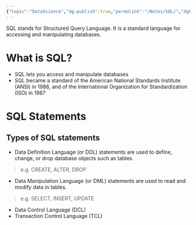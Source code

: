 ```yaml
---
{"topic":"DataScience","dg-publish":true,"permalink":"/Notes/SQL/","dgPassFrontmatter":true,"noteIcon":""}
---
```



SQL stands for Structured Query Language. It is a standard language for accessing and manipulating databases.

# What is SQL?
- SQL lets you access and manipulate databases
- SQL became a standard of the American National Standards Institute (ANSI) in 1986, and of the International Organization for Standardization (ISO) in 1987

# SQL Statements
## Types of SQL statements
- Data Definition Language (or DDL) statements are used to define, change, or drop database objects such as tables. 
> e.g. CREATE, ALTER, DROP
- Data Manipulation Language (or DML) statements are used to read and modify data in tables.
> e.g. SELECT, INSERT, UPDATE
- Data Control Language (DCL)
- Transaction Control Language (TCL)
